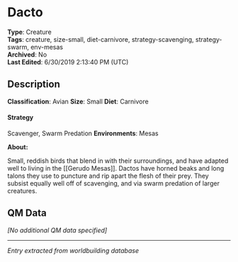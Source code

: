 # Dacto

**Type**: Creature  
**Tags**: creature, size-small, diet-carnivore, strategy-scavenging, strategy-swarm, env-mesas  
**Archived**: No  
**Last Edited**: 6/30/2019 2:13:40 PM (UTC)

## Description
**Classification**:
Avian
**Size**:
Small
**Diet**:
Carnivore
#### Strategy
Scavenger, Swarm Predation
**Environments**:
Mesas

<b>About:</b>

Small, reddish birds that blend in with their surroundings, and have adapted well to living in the [[Gerudo Mesas]]. Dactos have horned beaks and long talons they use to puncture and rip apart the flesh of their prey. They subsist equally well off of scavenging, and via swarm predation of larger creatures.

## QM Data
*[No additional QM data specified]*

---
*Entry extracted from worldbuilding database*
